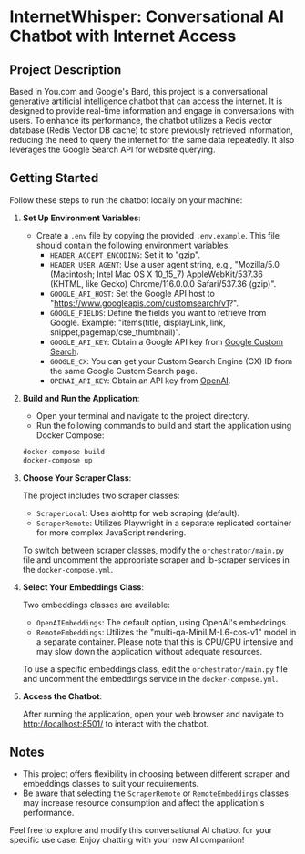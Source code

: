 # InternetWhisper: Conversational AI Chatbot with Internet Access

## Project Description

Based in You.com and Google's Bard, this project is a conversational generative artificial intelligence chatbot that can access the internet. It is designed to provide real-time information and engage in conversations with users. To enhance its performance, the chatbot utilizes a Redis vector database (Redis Vector DB cache) to store previously retrieved information, reducing the need to query the internet for the same data repeatedly. It also leverages the Google Search API for website querying.


## Getting Started

Follow these steps to run the chatbot locally on your machine:

1. **Set Up Environment Variables**:

    - Create a `.env` file by copying the provided `.env.example`. This file should contain the following environment variables:
        - `HEADER_ACCEPT_ENCODING`: Set it to "gzip".
        - `HEADER_USER_AGENT`: Use a user agent string, e.g., "Mozilla/5.0 (Macintosh; Intel Mac OS X 10_15_7) AppleWebKit/537.36 (KHTML, like Gecko) Chrome/116.0.0.0 Safari/537.36 (gzip)".
        - `GOOGLE_API_HOST`: Set the Google API host to "https://www.googleapis.com/customsearch/v1?".
        - `GOOGLE_FIELDS`: Define the fields you want to retrieve from Google. Example: "items(title, displayLink, link, snippet,pagemap/cse_thumbnail)".
        - `GOOGLE_API_KEY`: Obtain a Google API key from [Google Custom Search](https://developers.google.com/custom-search/v1/overview).
        - `GOOGLE_CX`: You can get your Custom Search Engine (CX) ID from the same Google Custom Search page.
        - `OPENAI_API_KEY`: Obtain an API key from [OpenAI](https://openai.com/blog/openai-api).

2. **Build and Run the Application**:

    - Open your terminal and navigate to the project directory.
    - Run the following commands to build and start the application using Docker Compose:

    ```bash
    docker-compose build
    docker-compose up
    ```

3. **Choose Your Scraper Class**:

    The project includes two scraper classes:

    - `ScraperLocal`: Uses aiohttp for web scraping (default).
    - `ScraperRemote`: Utilizes Playwright in a separate replicated container for more complex JavaScript rendering.

    To switch between scraper classes, modify the `orchestrator/main.py` file and uncomment the appropriate scraper and lb-scraper services in the `docker-compose.yml`.

4. **Select Your Embeddings Class**:

    Two embeddings classes are available:

    - `OpenAIEmbeddings`: The default option, using OpenAI's embeddings.
    - `RemoteEmbeddings`: Utilizes the "multi-qa-MiniLM-L6-cos-v1" model in a separate container. Please note that this is CPU/GPU intensive and may slow down the application without adequate resources.

    To use a specific embeddings class, edit the `orchestrator/main.py` file and uncomment the embeddings service in the `docker-compose.yml`.

5. **Access the Chatbot**:

    After running the application, open your web browser and navigate to [http://localhost:8501/](http://localhost:8501/) to interact with the chatbot.

## Notes

- This project offers flexibility in choosing between different scraper and embeddings classes to suit your requirements.
- Be aware that selecting the `ScraperRemote` or `RemoteEmbeddings` classes may increase resource consumption and affect the application's performance.

Feel free to explore and modify this conversational AI chatbot for your specific use case. Enjoy chatting with your new AI companion!

